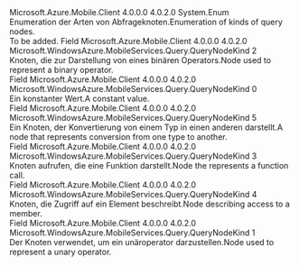 <Type Name="QueryNodeKind" FullName="Microsoft.WindowsAzure.MobileServices.Query.QueryNodeKind">
  <TypeSignature Language="C#" Value="public enum QueryNodeKind" />
  <TypeSignature Language="ILAsm" Value=".class public auto ansi sealed QueryNodeKind extends System.Enum" />
  <TypeSignature Language="DocId" Value="T:Microsoft.WindowsAzure.MobileServices.Query.QueryNodeKind" />
  <TypeSignature Language="VB.NET" Value="Public Enum QueryNodeKind" />
  <TypeSignature Language="F#" Value="type QueryNodeKind = " />
  <AssemblyInfo>
    <AssemblyName>Microsoft.Azure.Mobile.Client</AssemblyName>
    <AssemblyVersion>4.0.0.0</AssemblyVersion>
    <AssemblyVersion>4.0.2.0</AssemblyVersion>
  </AssemblyInfo>
  <Base>
    <BaseTypeName>System.Enum</BaseTypeName>
  </Base>
  <Docs>
    <summary>
            <span data-ttu-id="596aa-101">Enumeration der Arten von Abfrageknoten.</span><span class="sxs-lookup"><span data-stu-id="596aa-101">Enumeration of kinds of query nodes.</span></span>
            </summary>
    <remarks>To be added.</remarks>
  </Docs>
  <Members>
    <Member MemberName="BinaryOperator">
      <MemberSignature Language="C#" Value="BinaryOperator" />
      <MemberSignature Language="ILAsm" Value=".field public static literal valuetype Microsoft.WindowsAzure.MobileServices.Query.QueryNodeKind BinaryOperator = int32(2)" />
      <MemberSignature Language="DocId" Value="F:Microsoft.WindowsAzure.MobileServices.Query.QueryNodeKind.BinaryOperator" />
      <MemberSignature Language="VB.NET" Value="BinaryOperator" />
      <MemberSignature Language="F#" Value="BinaryOperator = 2" Usage="Microsoft.WindowsAzure.MobileServices.Query.QueryNodeKind.BinaryOperator" />
      <MemberType>Field</MemberType>
      <AssemblyInfo>
        <AssemblyName>Microsoft.Azure.Mobile.Client</AssemblyName>
        <AssemblyVersion>4.0.0.0</AssemblyVersion>
        <AssemblyVersion>4.0.2.0</AssemblyVersion>
      </AssemblyInfo>
      <ReturnValue>
        <ReturnType>Microsoft.WindowsAzure.MobileServices.Query.QueryNodeKind</ReturnType>
      </ReturnValue>
      <MemberValue>2</MemberValue>
      <Docs>
        <summary>
            <span data-ttu-id="596aa-102">Knoten, die zur Darstellung von eines binären Operators.</span><span class="sxs-lookup"><span data-stu-id="596aa-102">Node used to represent a binary operator.</span></span>
            </summary>
      </Docs>
    </Member>
    <Member MemberName="Constant">
      <MemberSignature Language="C#" Value="Constant" />
      <MemberSignature Language="ILAsm" Value=".field public static literal valuetype Microsoft.WindowsAzure.MobileServices.Query.QueryNodeKind Constant = int32(0)" />
      <MemberSignature Language="DocId" Value="F:Microsoft.WindowsAzure.MobileServices.Query.QueryNodeKind.Constant" />
      <MemberSignature Language="VB.NET" Value="Constant" />
      <MemberSignature Language="F#" Value="Constant = 0" Usage="Microsoft.WindowsAzure.MobileServices.Query.QueryNodeKind.Constant" />
      <MemberType>Field</MemberType>
      <AssemblyInfo>
        <AssemblyName>Microsoft.Azure.Mobile.Client</AssemblyName>
        <AssemblyVersion>4.0.0.0</AssemblyVersion>
        <AssemblyVersion>4.0.2.0</AssemblyVersion>
      </AssemblyInfo>
      <ReturnValue>
        <ReturnType>Microsoft.WindowsAzure.MobileServices.Query.QueryNodeKind</ReturnType>
      </ReturnValue>
      <MemberValue>0</MemberValue>
      <Docs>
        <summary>
            <span data-ttu-id="596aa-103">Ein konstanter Wert.</span><span class="sxs-lookup"><span data-stu-id="596aa-103">A constant value.</span></span>
            </summary>
      </Docs>
    </Member>
    <Member MemberName="Convert">
      <MemberSignature Language="C#" Value="Convert" />
      <MemberSignature Language="ILAsm" Value=".field public static literal valuetype Microsoft.WindowsAzure.MobileServices.Query.QueryNodeKind Convert = int32(5)" />
      <MemberSignature Language="DocId" Value="F:Microsoft.WindowsAzure.MobileServices.Query.QueryNodeKind.Convert" />
      <MemberSignature Language="VB.NET" Value="Convert" />
      <MemberSignature Language="F#" Value="Convert = 5" Usage="Microsoft.WindowsAzure.MobileServices.Query.QueryNodeKind.Convert" />
      <MemberType>Field</MemberType>
      <AssemblyInfo>
        <AssemblyName>Microsoft.Azure.Mobile.Client</AssemblyName>
        <AssemblyVersion>4.0.0.0</AssemblyVersion>
        <AssemblyVersion>4.0.2.0</AssemblyVersion>
      </AssemblyInfo>
      <ReturnValue>
        <ReturnType>Microsoft.WindowsAzure.MobileServices.Query.QueryNodeKind</ReturnType>
      </ReturnValue>
      <MemberValue>5</MemberValue>
      <Docs>
        <summary>
            <span data-ttu-id="596aa-104">Ein Knoten, der Konvertierung von einem Typ in einen anderen darstellt.</span><span class="sxs-lookup"><span data-stu-id="596aa-104">A node that represents conversion from one type to another.</span></span>
            </summary>
      </Docs>
    </Member>
    <Member MemberName="FunctionCall">
      <MemberSignature Language="C#" Value="FunctionCall" />
      <MemberSignature Language="ILAsm" Value=".field public static literal valuetype Microsoft.WindowsAzure.MobileServices.Query.QueryNodeKind FunctionCall = int32(3)" />
      <MemberSignature Language="DocId" Value="F:Microsoft.WindowsAzure.MobileServices.Query.QueryNodeKind.FunctionCall" />
      <MemberSignature Language="VB.NET" Value="FunctionCall" />
      <MemberSignature Language="F#" Value="FunctionCall = 3" Usage="Microsoft.WindowsAzure.MobileServices.Query.QueryNodeKind.FunctionCall" />
      <MemberType>Field</MemberType>
      <AssemblyInfo>
        <AssemblyName>Microsoft.Azure.Mobile.Client</AssemblyName>
        <AssemblyVersion>4.0.0.0</AssemblyVersion>
        <AssemblyVersion>4.0.2.0</AssemblyVersion>
      </AssemblyInfo>
      <ReturnValue>
        <ReturnType>Microsoft.WindowsAzure.MobileServices.Query.QueryNodeKind</ReturnType>
      </ReturnValue>
      <MemberValue>3</MemberValue>
      <Docs>
        <summary>
            <span data-ttu-id="596aa-105">Knoten aufrufen, die eine Funktion darstellt.</span><span class="sxs-lookup"><span data-stu-id="596aa-105">Node the represents a function call.</span></span>
            </summary>
      </Docs>
    </Member>
    <Member MemberName="MemberAccess">
      <MemberSignature Language="C#" Value="MemberAccess" />
      <MemberSignature Language="ILAsm" Value=".field public static literal valuetype Microsoft.WindowsAzure.MobileServices.Query.QueryNodeKind MemberAccess = int32(4)" />
      <MemberSignature Language="DocId" Value="F:Microsoft.WindowsAzure.MobileServices.Query.QueryNodeKind.MemberAccess" />
      <MemberSignature Language="VB.NET" Value="MemberAccess" />
      <MemberSignature Language="F#" Value="MemberAccess = 4" Usage="Microsoft.WindowsAzure.MobileServices.Query.QueryNodeKind.MemberAccess" />
      <MemberType>Field</MemberType>
      <AssemblyInfo>
        <AssemblyName>Microsoft.Azure.Mobile.Client</AssemblyName>
        <AssemblyVersion>4.0.0.0</AssemblyVersion>
        <AssemblyVersion>4.0.2.0</AssemblyVersion>
      </AssemblyInfo>
      <ReturnValue>
        <ReturnType>Microsoft.WindowsAzure.MobileServices.Query.QueryNodeKind</ReturnType>
      </ReturnValue>
      <MemberValue>4</MemberValue>
      <Docs>
        <summary>
            <span data-ttu-id="596aa-106">Knoten, die Zugriff auf ein Element beschreibt.</span><span class="sxs-lookup"><span data-stu-id="596aa-106">Node describing access to a member.</span></span>
            </summary>
      </Docs>
    </Member>
    <Member MemberName="UnaryOperator">
      <MemberSignature Language="C#" Value="UnaryOperator" />
      <MemberSignature Language="ILAsm" Value=".field public static literal valuetype Microsoft.WindowsAzure.MobileServices.Query.QueryNodeKind UnaryOperator = int32(1)" />
      <MemberSignature Language="DocId" Value="F:Microsoft.WindowsAzure.MobileServices.Query.QueryNodeKind.UnaryOperator" />
      <MemberSignature Language="VB.NET" Value="UnaryOperator" />
      <MemberSignature Language="F#" Value="UnaryOperator = 1" Usage="Microsoft.WindowsAzure.MobileServices.Query.QueryNodeKind.UnaryOperator" />
      <MemberType>Field</MemberType>
      <AssemblyInfo>
        <AssemblyName>Microsoft.Azure.Mobile.Client</AssemblyName>
        <AssemblyVersion>4.0.0.0</AssemblyVersion>
        <AssemblyVersion>4.0.2.0</AssemblyVersion>
      </AssemblyInfo>
      <ReturnValue>
        <ReturnType>Microsoft.WindowsAzure.MobileServices.Query.QueryNodeKind</ReturnType>
      </ReturnValue>
      <MemberValue>1</MemberValue>
      <Docs>
        <summary>
            <span data-ttu-id="596aa-107">Der Knoten verwendet, um ein unäroperator darzustellen.</span><span class="sxs-lookup"><span data-stu-id="596aa-107">Node used to represent a unary operator.</span></span>
            </summary>
      </Docs>
    </Member>
  </Members>
</Type>